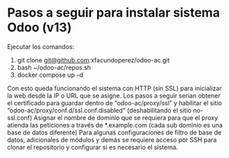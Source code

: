 # Pasos a seguir para instalar sistema Odoo (v13)

Ejecutar los comandos: 
1.	git clone git@github.com:xfacundoperez/odoo-ac.git
2.	bash ~/odoo-ac/repos.sh
3.	docker compose up –d

Con esto queda funcionando el sistema con HTTP (sin SSL) para inicializar la web desde la IP o URL que se asigne.
Los pasos a seguir serian obtener el certificado para guardar dentro de “odoo-ac/proxy/ssl” y habilitar el sitio “odoo-ac/proxy/conf.d/ssl.conf.disabled” (deshabilitando el sitio no-ssl.conf)
Asignar el nombre de dominio que se requiera para que el proxy atienda las peticiones a través de *.example.com (cada sub dominio es una base de datos diferente)
Para algunas configuraciones de filtro de base de datos, adicionales de módulos y demás se requiere acceso por SSH para clonar el repositorio y configurar si es necesario el sistema.
